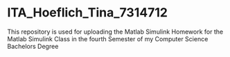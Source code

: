 # ITA_Hoeflich_Tina_7314712
This repository is used for uploading the Matlab Simulink Homework for the Matlab Simulink Class in the fourth Semester of my Computer Science Bachelors Degree
